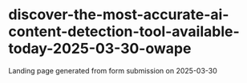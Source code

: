 # discover-the-most-accurate-ai-content-detection-tool-available-today-2025-03-30-owape
Landing page generated from form submission on 2025-03-30
